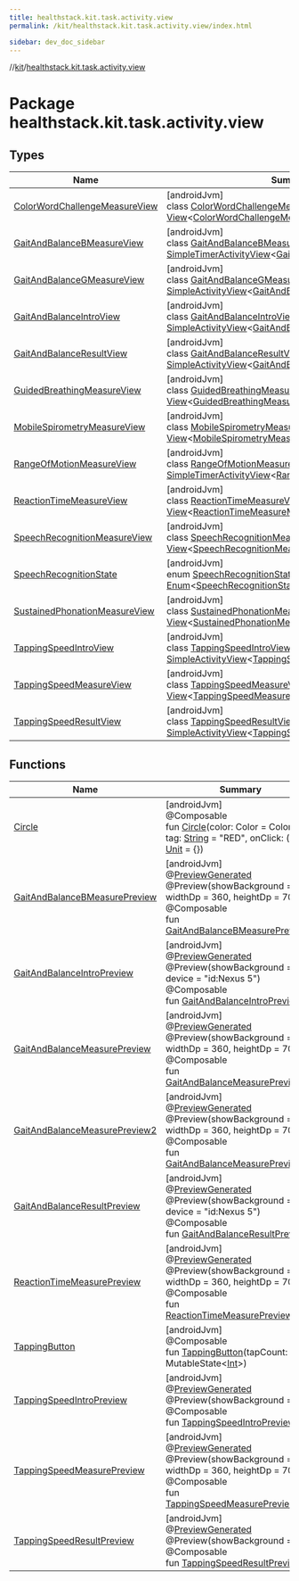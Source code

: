 ```yaml
---
title: healthstack.kit.task.activity.view
permalink: /kit/healthstack.kit.task.activity.view/index.html

sidebar: dev_doc_sidebar
---
```

//[kit](../../index.html)/[healthstack.kit.task.activity.view](index.html)



# Package healthstack.kit.task.activity.view



## Types


| Name | Summary |
|---|---|
| [ColorWordChallengeMeasureView](-color-word-challenge-measure-view/index.html) | [androidJvm]<br>class [ColorWordChallengeMeasureView](-color-word-challenge-measure-view/index.html) : [View](../healthstack.kit.task.base/-view/index.html)&lt;[ColorWordChallengeMeasureModel](../healthstack.kit.task.activity.model/-color-word-challenge-measure-model/index.html)&gt; |
| [GaitAndBalanceBMeasureView](-gait-and-balance-b-measure-view/index.html) | [androidJvm]<br>class [GaitAndBalanceBMeasureView](-gait-and-balance-b-measure-view/index.html) : [SimpleTimerActivityView](../healthstack.kit.task.activity.view.common/-simple-timer-activity-view/index.html)&lt;[GaitAndBalanceBMeasureModel](../healthstack.kit.task.activity.model/-gait-and-balance-b-measure-model/index.html)&gt; |
| [GaitAndBalanceGMeasureView](-gait-and-balance-g-measure-view/index.html) | [androidJvm]<br>class [GaitAndBalanceGMeasureView](-gait-and-balance-g-measure-view/index.html) : [SimpleActivityView](../healthstack.kit.task.activity.view.common/-simple-activity-view/index.html)&lt;[GaitAndBalanceGMeasureModel](../healthstack.kit.task.activity.model/-gait-and-balance-g-measure-model/index.html)&gt; |
| [GaitAndBalanceIntroView](-gait-and-balance-intro-view/index.html) | [androidJvm]<br>class [GaitAndBalanceIntroView](-gait-and-balance-intro-view/index.html) : [SimpleActivityView](../healthstack.kit.task.activity.view.common/-simple-activity-view/index.html)&lt;[GaitAndBalanceIntroModel](../healthstack.kit.task.activity.model/-gait-and-balance-intro-model/index.html)&gt; |
| [GaitAndBalanceResultView](-gait-and-balance-result-view/index.html) | [androidJvm]<br>class [GaitAndBalanceResultView](-gait-and-balance-result-view/index.html) : [SimpleActivityView](../healthstack.kit.task.activity.view.common/-simple-activity-view/index.html)&lt;[GaitAndBalanceResultModel](../healthstack.kit.task.activity.model/-gait-and-balance-result-model/index.html)&gt; |
| [GuidedBreathingMeasureView](-guided-breathing-measure-view/index.html) | [androidJvm]<br>class [GuidedBreathingMeasureView](-guided-breathing-measure-view/index.html) : [View](../healthstack.kit.task.base/-view/index.html)&lt;[GuidedBreathingMeasureModel](../healthstack.kit.task.activity.model/-guided-breathing-measure-model/index.html)&gt; |
| [MobileSpirometryMeasureView](-mobile-spirometry-measure-view/index.html) | [androidJvm]<br>class [MobileSpirometryMeasureView](-mobile-spirometry-measure-view/index.html) : [View](../healthstack.kit.task.base/-view/index.html)&lt;[MobileSpirometryMeasureModel](../healthstack.kit.task.activity.model/-mobile-spirometry-measure-model/index.html)&gt; |
| [RangeOfMotionMeasureView](-range-of-motion-measure-view/index.html) | [androidJvm]<br>class [RangeOfMotionMeasureView](-range-of-motion-measure-view/index.html) : [SimpleTimerActivityView](../healthstack.kit.task.activity.view.common/-simple-timer-activity-view/index.html)&lt;[RangeOfMotionMeasureModel](../healthstack.kit.task.activity.model/-range-of-motion-measure-model/index.html)&gt; |
| [ReactionTimeMeasureView](-reaction-time-measure-view/index.html) | [androidJvm]<br>class [ReactionTimeMeasureView](-reaction-time-measure-view/index.html) : [View](../healthstack.kit.task.base/-view/index.html)&lt;[ReactionTimeMeasureModel](../healthstack.kit.task.activity.model/-reaction-time-measure-model/index.html)&gt; |
| [SpeechRecognitionMeasureView](-speech-recognition-measure-view/index.html) | [androidJvm]<br>class [SpeechRecognitionMeasureView](-speech-recognition-measure-view/index.html) : [View](../healthstack.kit.task.base/-view/index.html)&lt;[SpeechRecognitionMeasureModel](../healthstack.kit.task.activity.model/-speech-recognition-measure-model/index.html)&gt; |
| [SpeechRecognitionState](-speech-recognition-state/index.html) | [androidJvm]<br>enum [SpeechRecognitionState](-speech-recognition-state/index.html) : [Enum](https://kotlinlang.org/api/latest/jvm/stdlib/kotlin/-enum/index.html)&lt;[SpeechRecognitionState](-speech-recognition-state/index.html)&gt; |
| [SustainedPhonationMeasureView](-sustained-phonation-measure-view/index.html) | [androidJvm]<br>class [SustainedPhonationMeasureView](-sustained-phonation-measure-view/index.html) : [View](../healthstack.kit.task.base/-view/index.html)&lt;[SustainedPhonationMeasureModel](../healthstack.kit.task.activity.model/-sustained-phonation-measure-model/index.html)&gt; |
| [TappingSpeedIntroView](-tapping-speed-intro-view/index.html) | [androidJvm]<br>class [TappingSpeedIntroView](-tapping-speed-intro-view/index.html) : [SimpleActivityView](../healthstack.kit.task.activity.view.common/-simple-activity-view/index.html)&lt;[TappingSpeedIntroModel](../healthstack.kit.task.activity.model/-tapping-speed-intro-model/index.html)&gt; |
| [TappingSpeedMeasureView](-tapping-speed-measure-view/index.html) | [androidJvm]<br>class [TappingSpeedMeasureView](-tapping-speed-measure-view/index.html) : [View](../healthstack.kit.task.base/-view/index.html)&lt;[TappingSpeedMeasureModel](../healthstack.kit.task.activity.model/-tapping-speed-measure-model/index.html)&gt; |
| [TappingSpeedResultView](-tapping-speed-result-view/index.html) | [androidJvm]<br>class [TappingSpeedResultView](-tapping-speed-result-view/index.html) : [SimpleActivityView](../healthstack.kit.task.activity.view.common/-simple-activity-view/index.html)&lt;[TappingSpeedResultModel](../healthstack.kit.task.activity.model/-tapping-speed-result-model/index.html)&gt; |


## Functions


| Name | Summary |
|---|---|
| [Circle](-circle.html) | [androidJvm]<br>@Composable<br>fun [Circle](-circle.html)(color: Color = Color.Red, tag: [String](https://kotlinlang.org/api/latest/jvm/stdlib/kotlin/-string/index.html) = &quot;RED&quot;, onClick: () -&gt; [Unit](https://kotlinlang.org/api/latest/jvm/stdlib/kotlin/-unit/index.html) = {}) |
| [GaitAndBalanceBMeasurePreview](-gait-and-balance-b-measure-preview.html) | [androidJvm]<br>@[PreviewGenerated](../healthstack.kit.annotation/-preview-generated/index.html)<br>@Preview(showBackground = true, widthDp = 360, heightDp = 700)<br>@Composable<br>fun [GaitAndBalanceBMeasurePreview](-gait-and-balance-b-measure-preview.html)() |
| [GaitAndBalanceIntroPreview](-gait-and-balance-intro-preview.html) | [androidJvm]<br>@[PreviewGenerated](../healthstack.kit.annotation/-preview-generated/index.html)<br>@Preview(showBackground = true, device = &quot;id:Nexus 5&quot;)<br>@Composable<br>fun [GaitAndBalanceIntroPreview](-gait-and-balance-intro-preview.html)() |
| [GaitAndBalanceMeasurePreview](-gait-and-balance-measure-preview.html) | [androidJvm]<br>@[PreviewGenerated](../healthstack.kit.annotation/-preview-generated/index.html)<br>@Preview(showBackground = true, widthDp = 360, heightDp = 700)<br>@Composable<br>fun [GaitAndBalanceMeasurePreview](-gait-and-balance-measure-preview.html)() |
| [GaitAndBalanceMeasurePreview2](-gait-and-balance-measure-preview2.html) | [androidJvm]<br>@[PreviewGenerated](../healthstack.kit.annotation/-preview-generated/index.html)<br>@Preview(showBackground = true, widthDp = 360, heightDp = 700)<br>@Composable<br>fun [GaitAndBalanceMeasurePreview2](-gait-and-balance-measure-preview2.html)() |
| [GaitAndBalanceResultPreview](-gait-and-balance-result-preview.html) | [androidJvm]<br>@[PreviewGenerated](../healthstack.kit.annotation/-preview-generated/index.html)<br>@Preview(showBackground = true, device = &quot;id:Nexus 5&quot;)<br>@Composable<br>fun [GaitAndBalanceResultPreview](-gait-and-balance-result-preview.html)() |
| [ReactionTimeMeasurePreview](-reaction-time-measure-preview.html) | [androidJvm]<br>@[PreviewGenerated](../healthstack.kit.annotation/-preview-generated/index.html)<br>@Preview(showBackground = true, widthDp = 360, heightDp = 700)<br>@Composable<br>fun [ReactionTimeMeasurePreview](-reaction-time-measure-preview.html)() |
| [TappingButton](-tapping-button.html) | [androidJvm]<br>@Composable<br>fun [TappingButton](-tapping-button.html)(tapCount: MutableState&lt;[Int](https://kotlinlang.org/api/latest/jvm/stdlib/kotlin/-int/index.html)&gt;) |
| [TappingSpeedIntroPreview](-tapping-speed-intro-preview.html) | [androidJvm]<br>@[PreviewGenerated](../healthstack.kit.annotation/-preview-generated/index.html)<br>@Preview(showBackground = true)<br>@Composable<br>fun [TappingSpeedIntroPreview](-tapping-speed-intro-preview.html)() |
| [TappingSpeedMeasurePreview](-tapping-speed-measure-preview.html) | [androidJvm]<br>@[PreviewGenerated](../healthstack.kit.annotation/-preview-generated/index.html)<br>@Preview(showBackground = true, widthDp = 360, heightDp = 700)<br>@Composable<br>fun [TappingSpeedMeasurePreview](-tapping-speed-measure-preview.html)() |
| [TappingSpeedResultPreview](-tapping-speed-result-preview.html) | [androidJvm]<br>@[PreviewGenerated](../healthstack.kit.annotation/-preview-generated/index.html)<br>@Preview(showBackground = true)<br>@Composable<br>fun [TappingSpeedResultPreview](-tapping-speed-result-preview.html)() |

